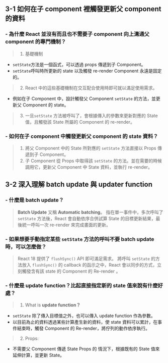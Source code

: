 ## 3-1 如何在子 component 裡觸發更新父 component 的資料

### - 為什麼 React 並沒有而且也不需要子 component 向上溝通父 component 的專門機制？

> 1. 基礎機制

- `setState`方法是一個函式，可以透過 props 傳遞到子 Component。
- `setState`呼叫時所更新的 state 以及觸發 re-render Component 永遠是固定的。

> 2. React 中的這些基礎機制在交互配合使用時即可就以滿足使用需求。

- 例如在子 Component 中，設計觸發父 Component `setState` 的方法，並更新父 Component 的 state。

> 3. 一旦`setState` 方法被呼叫了，會根據傳入的參數來更新對應的 State 值，且觸發該 State 所屬的 Component 的 re-render。

### - 如何在子 component 中觸發更新父 component 的 state 資料？

> 1. 將父 Component 中的 State 所對應的 `setState` 方法直接以 Props 傳遞到子 Component。
> 2. 子 Component 從 Props 中取得該 `setState` 的方法。並在需要的時候調用它，更新父 Component 中 State 資料，並執行 re-render。

## 3-2 深入理解 batch update 與 updater function

### - 什麼是 batch update？

> **Batch Update** 又稱 **Automatic batching**。
> 指在單一事件中，多次呼叫了 `setState` 方法後，React 會自動依序合併試算 State 的目標更新結果，最後統一呼叫一次 re-render 來完成畫面的更新。

### - 如果想要手動指定某些 `setState` 方法的呼叫不要 batch update 時，可以怎麼做？

> React 18 提供了 `flushSync()` API 即可滿足需求。
> 將呼叫 `setState` 的方法放入 `flushSync()` 的 callback 的函示之中，React 會以同步的方式，立刻觸發含有該 state 的 Component 的 Re-render 。

### - 什麼是 update function？比起直接指定新的 state 值來說有什麼好處？

> 1. What is **update function？**

- `setState` 除了傳入目標值之外，也可以傳入 update function 作為參數。
- 以目前為止的資料透過某些計算產生新的資料，使 state 資料可以累計，在事件結束時，觸發 Component 的 Re-render，將佇列的動作依序執行。

> 2. Props:

- 不需要父 Component 傳遞 State Props 的 情況下，根據既有的 State 值來延伸計算，並更新 State。
